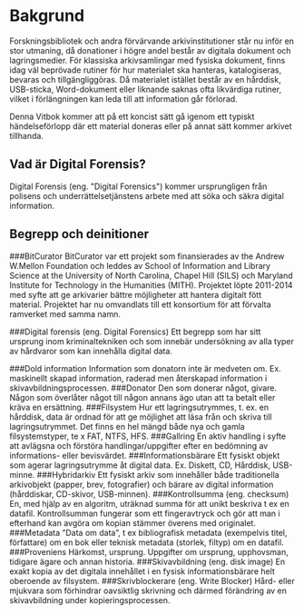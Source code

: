 # Bakgrund
Forskningsbibliotek och andra förvärvande arkivinstitutioner står nu inför en stor utmaning, då donationer i högre andel består av digitala dokument och lagringsmedier. För klassiska arkivsamlingar med fysiska dokument, finns idag väl beprövade rutiner för hur materialet ska hanteras, katalogiseras, bevaras och tillgängliggöras. Då materialet istället består av en hårddisk, USB-sticka, Word-dokument eller liknande saknas ofta likvärdiga rutiner, vilket i förlängningen kan leda till att information går förlorad.

Denna Vitbok kommer att på ett koncist sätt gå igenom ett typiskt händelseförlopp där ett material doneras eller på annat sätt kommer arkivet tillhanda.

## Vad är Digital Forensis?
Digital Forensis (eng. "Digital Forensics")  kommer ursprungligen från polisens och underrättelsetjänstens arbete med att söka och säkra digital information.

## Begrepp och deinitioner
###BitCurator
BitCurator var ett projekt som finansierades av the Andrew W.Mellon Foundation och leddes av School of Information and Library Science at the University of North Carolina, Chapel Hill (SILS) och Maryland Institute for Technology in the Humanities (MITH).  Projektet löpte 2011-2014 med syfte att ge arkivarier bättre möjligheter att hantera digitalt fött material. Projektet har nu omvandlats till ett konsortium för att förvalta ramverket med samma namn.

###Digital forensis (eng. Digital Forensics)
Ett begrepp som har sitt ursprung inom kriminaltekniken och som innebär undersökning av alla typer av hårdvaror som kan innehålla digital data.

###Dold information
Information som donatorn inte är medveten om. Ex. maskinellt skapad information, raderad men återskapad information i skivavbildningsprocessen.
###Donator
Den som donerar något, givare. Någon som överlåter något till någon annans ägo utan att ta betalt eller kräva en ersättning.
###Filsystem
Hur ett lagringsutrymmes, t. ex. en hårddisk, data är ordnad för att ge möjlighet att läsa från och skriva till lagringsutrymmet. Det finns en hel mängd både nya och gamla filsystemstyper, te x FAT, NTFS, HFS.
###Gallring
En aktiv handling i syfte att avlägsna och förstöra handlingar/uppgifter efter en bedömning av informations- eller bevisvärdet.
###Informationsbärare 
Ett fysiskt objekt som agerar lagringsutrymme åt digital data. Ex. Diskett, CD, Hårddisk, USB-minne.
###Hybridarkiv
Ett fysiskt arkiv som innehåller både traditionella arkivobjekt (papper, brev, fotografier) och bärare av digital information (hårddiskar, CD-skivor, USB-minnen).
###Kontrollsumma (eng. checksum)
En, med hjälp av en algoritm, uträknad summa för att unikt beskriva t ex en datafil. Kontrollsumman fungerar som ett fingeravtryck och gör att man i efterhand kan avgöra om kopian stämmer överens med originalet.
###Metadata
”Data om data”, t ex bibliografisk metadata (exempelvis titel, författare)  om en bok  eller teknisk metadata (storlek, filtyp) om en datafil.
###Proveniens
Härkomst, ursprung. Uppgifter om ursprung, upphovsman, tidigare ägare och annan historia.
###Skivavbildning (eng. disk image)
En exakt kopia av det digitala innehållet i en fysisk informationsbärare helt oberoende av filsystem. 
###Skrivblockerare (eng. Write Blocker)
Hård- eller mjukvara som förhindrar oavsiktlig skrivning och därmed förändring av en skivavbildning under kopieringsprocessen.






